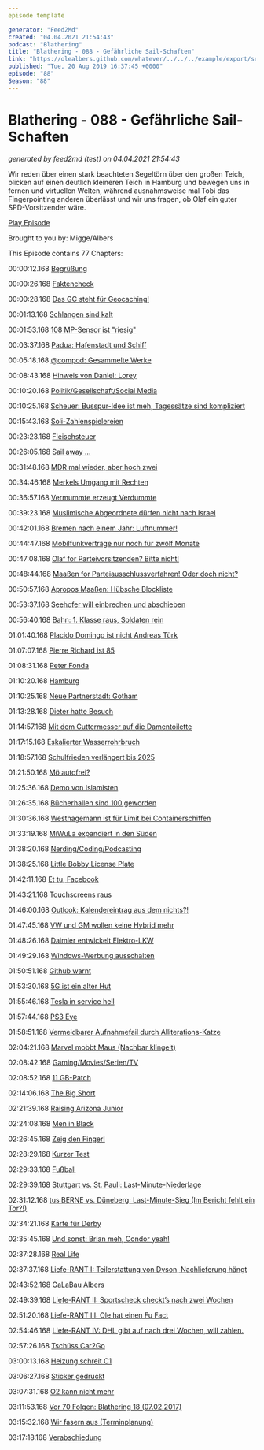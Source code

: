 ```yaml
---
episode template

generator: "Feed2Md"
created: "04.04.2021 21:54:43"
podcast: "Blathering"
title: "Blathering - 088 - Gefährliche Sail-Schaften"
link: "https://olealbers.github.com/whatever/../../../example/export/seasons/4/2019/8/Blathering - 088 - Gefährliche Sail-Schaften.md"
published: "Tue, 20 Aug 2019 16:37:45 +0000"
episode: "88"
Season: "88"
---
```


# Blathering - 088 - Gefährliche Sail-Schaften
_generated by feed2md (test) on 04.04.2021 21:54:43_

Wir reden über einen stark beachteten Segeltörn über den großen Teich, blicken auf einen deutlich kleineren Teich in Hamburg und bewegen uns in fernen und virtuellen Welten, während ausnahmsweise mal Tobi das Fingerpointing anderen überlässt und wir uns fragen, ob Olaf ein guter SPD-Vorsitzender wäre.

[Play Episode](https://www.blathering.de/podlove/file/904/s/feed/c/mp3/blathering_088.mp3)

Brought to you by: Migge/Albers

This Episode contains 77 Chapters:


00:00:12.168 [Begrüßung]()

00:00:26.168 [Faktencheck]()

00:00:28.168 [Das GC steht für Geocaching!](https://twitter.com/GCMettbroetchen)

00:01:13.168 [Schlangen sind kalt](https://de.wikipedia.org/wiki/Schlangen#Thermoregulation)

00:01:53.168 [108 MP-Sensor ist "riesig"](https://www.sven.de/dpi/)

00:03:37.168 [Padua: Hafenstadt und Schiff](https://de.wikipedia.org/wiki/Gro%C3%9Fe_Freiheit_Nr._7)

00:05:18.168 [@compod: Gesammelte Werke](https://twitter.com/search?q=(from%3Acompod)%20(to%3Ablathering_pod)%20until%3A2019-08-20%20since%3A2019-08-13&src=typed_query)

00:08:43.168 [Hinweis von Daniel: Lorey](http://www.lorey-maschinenbau.de/blog/elektroauto/)

00:10:20.168 [Politik/Gesellschaft/Social Media]()

00:10:25.168 [Scheuer: Busspur-Idee ist meh, Tagessätze sind kompliziert](https://www.t-online.de/auto/recht-und-verkehr/id_86271714/experte-kritisiert-scheuer-plan-zehnfache-bussgelder-waeren-immer-noch-zu-wenig.html)

00:15:43.168 [Soli-Zahlenspielereien](https://de.wikipedia.org/wiki/Solidarit%C3%A4tszuschlag#Diskussion_um_Abschaffung)

00:23:23.168 [Fleischsteuer](https://twitter.com/bnSonic/status/1161871134310240256)

00:26:05.168 [Sail away …](https://www.derstandard.at/story/2000107528562/doch-keine-zusatzfluege-kritik-an-thunbergs-segeltoern-verfliegt-im-atlantikwind)

00:31:48.168 [MDR mal wieder, aber hoch zwei](https://www.tagesspiegel.de/gesellschaft/medien/doku-chemnitz-ein-jahr-danach-mdr-laedt-neonazi-zu-podiumsdiskussion-ein/24906894.html)

00:34:46.168 [Merkels Umgang mit Rechten](https://www.spiegel.de/wissenschaft/mensch/angela-merkel-in-stralsund-wie-man-mit-fanatikern-redet-kolumne-a-1282376.html)

00:36:57.168 [Vermummte erzeugt Verdummte](https://twitter.com/arnesemsrott/status/1161270993681375233)

00:39:23.168 [Muslimische Abgeordnete dürfen nicht nach Israel](https://www.arte.tv/de/afp/neuigkeiten/muslimische-us-abgeordnete-duerfen-nicht-nach-israel-einreisen)

00:42:01.168 [Bremen nach einem Jahr: Luftnummer!](https://www.sueddeutsche.de/politik/bamf-skandal-ermittlungen-1.4007359)

00:44:47.168 [Mobilfunkverträge nur noch für zwölf Monate](https://www.golem.de/news/verbraucherschutzministerin-mobilfunkvertraege-werden-auf-ein-jahr-begrenzt-1908-143237.html)

00:47:08.168 [Olaf for Parteivorsitzenden? Bitte nicht!](https://www.spiegel.de/politik/deutschland/olaf-scholz-will-spd-vorsitzender-werden-a-1282229.html)

00:48:44.168 [Maaßen for Parteiausschlussverfahren! Oder doch nicht?](https://twitter.com/tmigge/status/1162728452711227395)

00:50:57.168 [Apropos Maaßen: Hübsche Blockliste](https://netzpolitik.org/2019/datenanalyse-maassens-follower-retweeten-rechtsradikale-accounts-aber-fast-nie-die-cdu/)

00:53:37.168 [Seehofer will einbrechen und abschieben](https://www.sueddeutsche.de/politik/gesetzentwurf-bundesamt-fuer-einbruch-1.4564401)

00:56:40.168 [Bahn: 1. Klasse raus, Soldaten rein](https://www.faz.net/aktuell/wirtschaft/auto-verkehr/deutsche-bahn-kritik-an-moegliche-abschaffung-der-1-klasse-16334335.html)

01:01:40.168 [Placido Domingo ist nicht Andreas Türk](https://www.t-online.de/unterhaltung/stars/id_86265120/us-opernhaeuser-sagen-konzerte-mit-placido-domingo-ab-belaestigungsvorwuerfe.html)

01:07:07.168 [Pierre Richard ist 85](https://www.deutschlandfunkkultur.de/85-geburtstag-des-komikers-pierre-richard-liebenswerter.2165.de.html?dram:article_id=456485)

01:08:31.168 [Peter Fonda](https://taz.de/Schauspieler-mit-79-Jahren-gestorben/!5618694/)

01:10:20.168 [Hamburg]()

01:10:25.168 [Neue Partnerstadt: Gotham](https://netzpolitik.org/2019/hamburg-plant-ein-neues-polizeigesetz-mit-palantir-paragraf/)

01:13:28.168 [Dieter hatte Besuch](https://www.hamburg1.de/nachrichten/41642/Bohlen_Einbrecher_muss_in_Psychiatrie.html)

01:14:57.168 [Mit dem Cuttermesser auf die Damentoilette](https://www.hamburg1.de/nachrichten/41708/Ladendieb_trug_15_Schichten_Kleidung.html)

01:17:15.168 [Eskalierter Wasserrohrbruch](https://www.hamburg1.de/nachrichten/41723/Wasserrohrbruch_legt_Fruchtallee_lahm.html)

01:18:57.168 [Schulfrieden verlängert bis 2025](https://www.hamburg1.de/nachrichten/41652/Schulfrieden_bis_2025_verlaengert.html)

01:21:50.168 [Mö autofrei?](https://www.hamburg1.de/nachrichten/41717/Gruene_planen_autofreie_Innenstadt.html)

01:25:36.168 [Demo von Islamisten](https://www.hamburg1.de/nachrichten/41721/Islamisten_Demonstration_in_Innenstadt.html)

01:26:35.168 [Bücherhallen sind 100 geworden](https://www.hamburg1.de/nachrichten/41672/100_Jahre_Hamburger_Oeffentliche_Buecherhallen.html)

01:30:36.168 [Westhagemann ist für Limit bei Containerschiffen](https://www.hamburg1.de/nachrichten/41704/Westhagemann_gegen_Riesenfrachter.html)

01:33:19.168 [MiWuLa expandiert in den Süden](https://www.hamburg1.de/nachrichten/41675/Neue_Weltrekorde_fuer_Miniaturwunderland.html)

01:38:20.168 [Nerding/Coding/Podcasting]()

01:38:25.168 [Little Bobby License Plate](https://mashable.com/article/dmv-vanity-license-plate-def-con-backfire/?europe=true)

01:42:11.168 [Et tu, Facebook](https://www.tagesschau.de/wirtschaft/facebook-sprachaufnahmen-101.html)

01:43:21.168 [Touchscreens raus](https://twitter.com/uckerbua/status/1161015203825426433)

01:46:00.168 [Outlook: Kalendereintrag aus dem nichts?!]()

01:47:45.168 [VW und GM wollen keine Hybrid mehr](https://www.golem.de/news/elektroautos-gm-und-volkswagen-verabschieden-sich-vom-hybrid-1908-143160.html)

01:48:26.168 [Daimler entwickelt Elektro-LKW](https://www.golem.de/news/freightliner-ecascadia-daimler-bringt-elektro-lkw-mit-400-km-reichweite-1908-143188.html)

01:49:29.168 [Windows-Werbung ausschalten](https://www.zdnet.de/88366767/windows-10-werbung-ausschalten/)

01:50:51.168 [Github warnt](https://twitter.com/stammtischphilo/status/1162423508409995264)

01:53:30.168 [5G ist ein alter Hut](https://www.golem.de/news/standard-huawei-betreibt-erste-6g-forschung-in-kanada-1908-143234.html)

01:55:46.168 [Tesla in service hell](https://www.elektroauto-news.net/2019/nextmove-tesla-storniert-bestellung-wert-5-millionen-euro/)

01:57:44.168 [PS3 Eye](https://twitter.com/stammtischphilo/status/1161267017107873792)

01:58:51.168 [Vermeidbarer Aufnahmefail durch Alliterations-Katze](https://twitter.com/tmigge/status/1163078386211835915)

02:04:21.168 [Marvel mobbt Maus (Nachbar klingelt)](https://www.theguardian.com/books/2019/aug/16/art-spiegelmans-marvel-essay-refused-publication-for-orange-skull-trump-dig)

02:08:42.168 [Gaming/Movies/Serien/TV]()

02:08:52.168 [11 GB-Patch](https://twitter.com/stammtischphilo/status/1162386725831880705)

02:14:06.168 [The Big Short](https://de.wikipedia.org/wiki/The_Big_Short_(Film))

02:21:39.168 [Raising Arizona Junior](https://de.wikipedia.org/wiki/Arizona_Junior)

02:24:08.168 [Men in Black](https://de.wikipedia.org/wiki/Men_in_Black_(Film))

02:26:45.168 [Zeig den Finger!](https://twitter.com/stammtischphilo/status/1163046067958665216)

02:28:29.168 [Kurzer Test](https://twitter.com/stammtischphilo/status/1162731529207984128)

02:29:33.168 [Fußball]()

02:29:39.168 [Stuttgart vs. St. Pauli: Last-Minute-Niederlage](https://www.fcstpauli.com/news/der-fc-st-pauli-verliert-auswaerts-beim-vfb-stuttgart/)

02:31:12.168 [tus BERNE vs. Düneberg: Last-Minute-Sieg (Im Bericht fehlt ein Tor?!)](http://www.fussball.de/spiel/tus-berne-1-dueneberg-1/-/spiel/027I7Q9IQG000000VS5489B4VU9HDBC9#!/)

02:34:21.168 [Karte für Derby](https://twitter.com/stammtischphilo/status/1161171515016130560)

02:35:45.168 [Und sonst: Brian meh, Condor yeah!](http://www.fussball.de/spiel/condor-3-vahdet-1/-/spiel/027I7R1QIO000000VS5489B4VU9HDBC9#!/)

02:37:28.168 [Real Life]()

02:37:37.168 [Liefe-RANT I: Teilerstattung von Dyson, Nachlieferung hängt]()

02:43:52.168 [GaLaBau Albers](https://twitter.com/stammtischphilo/status/1161658558989123585)

02:49:39.168 [Liefe-RANT II: Sportscheck checkt’s nach zwei Wochen]()

02:51:20.168 [Liefe-RANT III: Ole hat einen Fu Fact](https://www.mopo.de/der-fu-erfinder-jedes-kind-kennt-die-socken-von-jens-hinnrichs-19485736)

02:54:46.168 [Liefe-RANT IV: DHL gibt auf nach drei Wochen, will zahlen.]()

02:57:26.168 [Tschüss Car2Go](https://twitter.com/stammtischphilo/status/1160887969328324609)

03:00:13.168 [Heizung schreit C1](https://twitter.com/tmigge/status/1160117743930269701)

03:06:27.168 [Sticker gedruckt](https://www.stickermule.com/de)

03:07:31.168 [O2 kann nicht mehr](https://twitter.com/tmigge/status/1162328646163533830)

03:11:53.168 [Vor 70 Folgen: Blathering 18 (07.02.2017)](https://www.blathering.de/2017/02/blathering-018-alternative-fakten-in-nerdistan/)

03:15:32.168 [Wir fasern aus (Terminplanung)]()

03:17:18.168 [Verabschiedung]()


